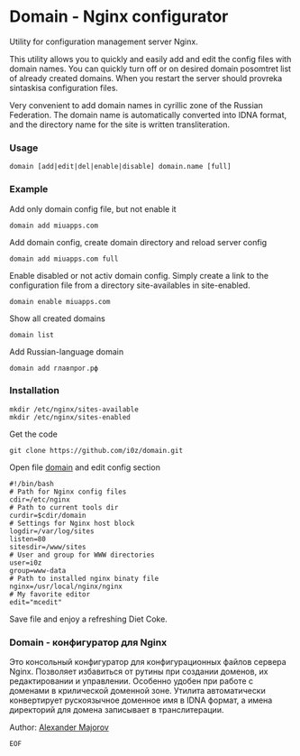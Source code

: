 Domain - Nginx configurator
======

Utility for configuration management server Nginx.

This utility allows you to quickly and easily add and edit the config files with domain names.
You can quickly turn off or on desired domain posomtret list of already created domains.
When you restart the server should provreka sintaskisa configuration files.

Very convenient to add domain names in cyrillic zone of the Russian Federation.
The domain name is automatically converted into IDNA format, and the directory name for the site is written transliteration.


### Usage

    domain [add|edit|del|enable|disable] domain.name [full]

### Example

Add only domain config file, but not enable it

    domain add miuapps.com

Add domain config, create domain directory and reload server config

    domain add miuapps.com full

Enable disabled or not activ domain config. Simply create a link to the configuration file from a directory site-availables in site-enabled.

    domain enable miuapps.com

Show all created domains

    domain list

Add Russian-language domain

    domain add главпрог.рф


### Installation

    mkdir /etc/nginx/sites-available
    mkdir /etc/nginx/sites-enabled

Get the code

    git clone https://github.com/i0z/domain.git

Open file [domain](https://github.com/i0z/domain/blob/master/domain) and edit config section

    #!/bin/bash
    # Path for Nginx config files
    cdir=/etc/nginx
    # Path to current tools dir
    curdir=$cdir/domain
    # Settings for Nginx host block
    logdir=/var/log/sites
    listen=80
    sitesdir=/www/sites
    # User and group for WWW directories
    user=i0z
    group=www-data
    # Path to installed nginx binaty file
    nginx=/usr/local/nginx/nginx
    # My favorite editor
    edit="mcedit"

Save file and enjoy a refreshing Diet Coke.


### Domain - конфигуратор для Nginx

Это консольный конфигуратор для конфигурационных файлов сервера Nginx. Позволяет избавиться от рутины при создании доменов, их редактировании и управлении.
Особенно удобен при работе с доменами в крилической доменной зоне. Утилита автоматически конвертирует рускоязычное доменное имя в IDNA формат, а имена директорий для домена записывает в транслитерации.

Author: [Alexander Majorov][author]

[author]: https://plus.google.com/115680384326936249146?rel=author
`EOF`
